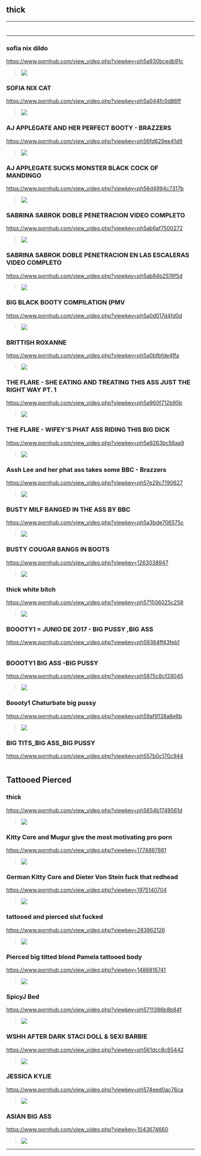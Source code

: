 ## thick
---
### 

>![]()
---
### sofia nix dildo
https://www.pornhub.com/view_video.php?viewkey=ph5a930bcedb91c
>![](https://ci.phncdn.com/videos/201802/25/156008432/original/(m=ecuKGgaaaa)(mh=yTmoKGdzGfYHUynC)9.jpg)
### SOFIA NIX CAT
https://www.pornhub.com/view_video.php?viewkey=ph5a044fc0d86ff
>![](https://ci.phncdn.com/videos/201711/09/140419782/original/(m=ecuKGgaaaa)(mh=ppKiTFOlOCA1t9iI)13.jpg)
### AJ APPLEGATE AND HER PERFECT BOOTY - BRAZZERS
https://www.pornhub.com/view_video.php?viewkey=ph56fd629ee41d9
>![](https://ci.phncdn.com/videos/201603/31/72542462/original/(m=ecuKGgaaaa)(mh=_ITE0GwYUiczRDG3)13.jpg)
### AJ APPLEGATE SUCKS MONSTER BLACK COCK OF MANDINGO
https://www.pornhub.com/view_video.php?viewkey=ph56d4994c7317b
>![](https://di.phncdn.com/videos/201602/29/69891431/original/(m=ecuKGgaaaa)(mh=ZChOUeViORq-2ArI)10.jpg)
### SABRINA SABROK DOBLE PENETRACION VIDEO COMPLETO
https://www.pornhub.com/view_video.php?viewkey=ph5ab6af7500272
>![](https://di.phncdn.com/videos/201803/24/159404462/thumbs_50/(m=ecuKGgaaaa)(mh=diNZx1M3YRJns6MC)10.jpg)
### SABRINA SABROK DOBLE PENETRACION EN LAS ESCALERAS VIDEO COMPLETO
https://www.pornhub.com/view_video.php?viewkey=ph5ab84b2519f5d
>![](https://di.phncdn.com/videos/201803/24/159287922/thumbs_60/(m=ecuKGgaaaa)(mh=LNopocWs4Xoh-R97)3.jpg)
### BIG BLACK BOOTY COMPILATION (PMV
https://www.pornhub.com/view_video.php?viewkey=ph5a0d017d4fd0d
>![](https://ci.phncdn.com/videos/201711/16/141298032/original/(m=ecuKGgaaaa)(mh=-oORaSrxb4dydPJl)9.jpg)
### BRITTISH ROXANNE
https://www.pornhub.com/view_video.php?viewkey=ph5a0bfbfde4ffa
>![](https://ci.phncdn.com/videos/201711/15/141196762/original/(m=ecuKGgaaaa)(mh=ACN-TZGuaPonF158)4.jpg)
### THE FLARE - SHE EATING AND TREATING THIS ASS JUST THE RIGHT WAY PT. 1
https://www.pornhub.com/view_video.php?viewkey=ph5a960f712b95b
>![](https://ci.phncdn.com/videos/201802/25/155939822/original/(m=ecuKGgaaaa)(mh=MhRAoKeXio5ypxXG)7.jpg)
### THE FLARE - WIFEY'S PHAT ASS RIDING THIS BIG DICK
https://www.pornhub.com/view_video.php?viewkey=ph5a9263bc56aa9
>![](https://ci.phncdn.com/videos/201802/28/156287912/original/(m=ecuKGgaaaa)(mh=wRCaM9PHfu7-yQWj)5.jpg)
### Assh Lee and her phat ass takes some BBC - Brazzers
https://www.pornhub.com/view_video.php?viewkey=ph57e29c7190627
>![](https://ci.phncdn.com/videos/201609/21/90234551/original/(m=ecuKGgaaaa)(mh=jNReFOzx-BbHwd92)9.jpg)
### BUSTY MILF BANGED IN THE ASS BY BBC
https://www.pornhub.com/view_video.php?viewkey=ph5a3bde706575c
>![](https://ci.phncdn.com/videos/201712/21/146460372/original/(m=ecuKGgaaaa)(mh=vqENZ8zdZPLhVZ5G)14.jpg)
### BUSTY COUGAR BANGS IN BOOTS
https://www.pornhub.com/view_video.php?viewkey=1263038947
>![](https://ci.phncdn.com/videos/201207/18/5258083/original/(m=ecuKGgaaaa)(mh=h1v0r1fAry3XAH0s)10.jpg)
### thick white bitch
https://www.pornhub.com/view_video.php?viewkey=ph571506025c258
>![](https://bi.phncdn.com/videos/201604/18/74219421/original/(m=ecuKGgaaaa)(mh=_G53towCDGPk8gnf)2.jpg)
### BOOOTY1 = JUNIO DE 2017 - BIG PUSSY ,BIG ASS
https://www.pornhub.com/view_video.php?viewkey=ph59364ff43feb1
>![]()
### BOOOTY1 BIG ASS -BIG PUSSY
https://www.pornhub.com/view_video.php?viewkey=ph5875c8cf28045
>![](https://ci.phncdn.com/videos/201701/11/101923332/original/(m=ecuKGgaaaa)(mh=Bx1LyZymtvZdDnZQ)8.jpg)
### Boooty1 Chaturbate big pussy
https://www.pornhub.com/view_video.php?viewkey=ph59af9138a8e6b
>![](https://di.phncdn.com/videos/201709/06/131572511/original/(m=ecuKGgaaaa)(mh=PDtObW2QLZp2NGsB)6.jpg)
### BIG TITS_BIG ASS_BIG PUSSY
https://www.pornhub.com/view_video.php?viewkey=ph557b0c170c944
>![]()
## Tattooed Pierced
### thick
https://www.pornhub.com/view_video.php?viewkey=ph5654b1749561d
>![](https://bi.phncdn.com/videos/201511/24/62362831/original/(m=ecuKGgaaaa)(mh=f1oxFPKoROV0i4MK)12.jpg)
### Kitty Core and Mugur give the most motivating pro porn 
https://www.pornhub.com/view_video.php?viewkey=1774887881
>![](https://ci.phncdn.com/videos/201501/22/37896631/original/(m=ecuKGgaaaa)(mh=fQdioLLSbaBqH8gK)16.jpg)
### German Kitty Core and Dieter Von Stein fuck that redhead 
https://www.pornhub.com/view_video.php?viewkey=1975140704
>![](https://ci.phncdn.com/videos/201501/19/37732031/original/(m=ecuKGgaaaa)(mh=dV6z9VWAPFGI0eun)13.jpg)
### tattooed and pierced slut fucked
https://www.pornhub.com/view_video.php?viewkey=283862126
>![](https://ci.phncdn.com/videos/201312/06/20600651/original/(m=ecuKGgaaaa)(mh=n-4Ur1R93AtwSHE0)11.jpg)
### Pierced big titted blond Pamela tattooed body
https://www.pornhub.com/view_video.php?viewkey=1486816741
>![](https://ci.phncdn.com/videos/201412/30/36745791/original/(m=ecuKGgaaaa)(mh=eyEr7AwZVIsbgo2t)5.jpg)
### SpicyJ Bed
https://www.pornhub.com/view_video.php?viewkey=ph5711386b8b84f
>![](https://bi.phncdn.com/videos/201604/15/73948851/original/(m=ecuKGgaaaa)(mh=e5DPahUMZkyHfbWZ)3.jpg)
### WSHH AFTER DARK STACI DOLL & SEXI BARBIE
https://www.pornhub.com/view_video.php?viewkey=ph561dcc8c65442
>![](https://ci.phncdn.com/videos/201510/13/59424201/original/(m=ecuKGgaaaa)(mh=yWGlUXVBPNZbOWfs)15.jpg)
### JESSICA KYLIE
https://www.pornhub.com/view_video.php?viewkey=ph574eed0ac76ca
>![](https://bi.phncdn.com/videos/201606/01/78289401/original/(m=ecuKGgaaaa)(mh=iLBeMGEc3qvR9oB4)12.jpg)
### ASIAN BIG ASS
https://www.pornhub.com/view_video.php?viewkey=1043674660
>![](https://bi.phncdn.com/videos/201408/06/30382402/original/(m=ecuKGgaaaa)(mh=7XiuA87gMOI8QZ_w)7.jpg)
---
